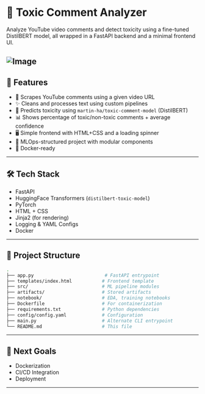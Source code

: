 # 🧠 Toxic Comment Analyzer

Analyze YouTube video comments and detect toxicity using a fine-tuned DistilBERT model, all wrapped in a FastAPI backend and a minimal frontend UI.

![Image](https://github.com/user-attachments/assets/f986cbdb-b0e3-44a3-a0f9-c17938194cfd)
---

## 🚀 Features

- 🔎 Scrapes YouTube comments using a given video URL
- ✨ Cleans and processes text using custom pipelines
- 🤖 Predicts toxicity using `martin-ha/toxic-comment-model` (DistilBERT)
- 📊 Shows percentage of toxic/non-toxic comments + average confidence
- 🖥️ Simple frontend with HTML+CSS and a loading spinner
- 📁 MLOps-structured project with modular components
- 🐳 Docker-ready

---

## 🛠 Tech Stack

- FastAPI
- HuggingFace Transformers (`distilbert-toxic-model`)
- PyTorch
- HTML + CSS
- Jinja2 (for rendering)
- Logging & YAML Configs
- Docker

---

## 📂 Project Structure

```bash
.
├── app.py                          # FastAPI entrypoint
├── templates/index.html           # Frontend template
├── src/                           # ML pipeline modules
├── artifacts/                     # Stored artifacts
├── notebook/                      # EDA, training notebooks
├── Dockerfile                     # For containerization
├── requirements.txt               # Python dependencies
├── config/config.yaml             # Configuration
├── main.py                        # Alternate CLI entrypoint
└── README.md                      # This file

```

---

## 🎯 Next Goals

- Dockerization
- CI/CD Integration
- Deployment

---
